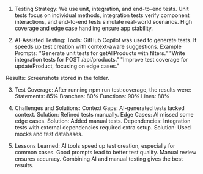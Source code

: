 1. Testing Strategy: We use unit, integration, and end-to-end tests. Unit tests focus on individual methods, integration tests verify component interactions, and end-to-end tests simulate real-world scenarios. High coverage and edge case handling ensure app stability.

2. AI-Assisted Testing: Tools: GitHub Copilot was used to generate tests. It speeds up test creation with context-aware suggestions.
Example Prompts:
"Generate unit tests for getAllProducts with filters."
"Write integration tests for POST /api/products."
"Improve test coverage for updateProduct, focusing on edge cases."

Results: Screenshots stored in the folder.

3. Test Coverage: After running npm run test:coverage, the results were:
Statements: 85%
Branches: 80%
Functions: 90%
Lines: 88%

4. Challenges and Solutions:
Context Gaps: AI-generated tests lacked context.
Solution: Refined tests manually.
Edge Cases: AI missed some edge cases.
Solution: Added manual tests.
Dependencies: Integration tests with external dependencies required extra setup.
Solution: Used mocks and test databases.

5. Lessons Learned:
AI tools speed up test creation, especially for common cases.
Good prompts lead to better test quality.
Manual review ensures accuracy.
Combining AI and manual testing gives the best results.